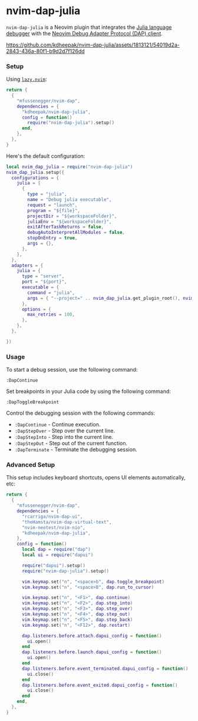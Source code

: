 # nvim-dap-julia

`nvim-dap-julia` is a Neovim plugin that integrates the
[Julia language debugger](https://github.com/julia-vscode/DebugAdapter.jl) with the
[Neovim Debug Adapter Protocol (DAP) client](https://github.com/mfussenegger/nvim-dap).

https://github.com/kdheepak/nvim-dap-julia/assets/1813121/54019d2a-2843-436a-80f1-b9d2d7f126dd

### Setup

Using [`lazy.nvim`](https://github.com/folke/lazy.nvim):

```lua
return {
  {
    "mfussenegger/nvim-dap",
    dependencies = {
      "kdheepak/nvim-dap-julia",
      config = function()
        require("nvim-dap-julia").setup()
      end,
    },
  },
}
```

Here's the default configuration:

```lua
local nvim_dap_julia = require("nvim-dap-julia")
nvim_dap_julia.setup({
  configurations = {
    julia = {
      {
        type = "julia",
        name = "Debug julia executable",
        request = "launch",
        program = "${file}",
        projectDir = "${workspaceFolder}",
        juliaEnv = "${workspaceFolder}",
        exitAfterTaskReturns = false,
        debugAutoInterpretAllModules = false,
        stopOnEntry = true,
        args = {},
      },
    },
  },
  adapters = {
    julia = {
      type = "server",
      port = "${port}",
      executable = {
        command = "julia",
        args = { "--project=" .. nvim_dap_julia.get_plugin_root(), nvim_dap_julia.get_debugger_script(), "${port}" },
      },
      options = {
        max_retries = 100,
      },
    },
  },

})
```

### Usage

To start a debug session, use the following command:

```vim
:DapContinue
```

Set breakpoints in your Julia code by using the following command:

```vim
:DapToggleBreakpoint
```

Control the debugging session with the following commands:

- `:DapContinue` - Continue execution.
- `:DapStepOver` - Step over the current line.
- `:DapStepInto` - Step into the current line.
- `:DapStepOut` - Step out of the current function.
- `:DapTerminate` - Terminate the debugging session.

### Advanced Setup

This setup includes keyboard shortcuts, opens UI elements automatically, etc:

```lua
return {
  {
    "mfussenegger/nvim-dap",
    dependencies = {
      "rcarriga/nvim-dap-ui",
      "theHamsta/nvim-dap-virtual-text",
      "nvim-neotest/nvim-nio",
      "kdheepak/nvim-dap-julia",
    },
    config = function()
      local dap = require("dap")
      local ui = require("dapui")

      require("dapui").setup()
      require("nvim-dap-julia").setup()

      vim.keymap.set("n", "<space>b", dap.toggle_breakpoint)
      vim.keymap.set("n", "<space>B", dap.run_to_cursor)

      vim.keymap.set("n", "<F1>", dap.continue)
      vim.keymap.set("n", "<F2>", dap.step_into)
      vim.keymap.set("n", "<F3>", dap.step_over)
      vim.keymap.set("n", "<F4>", dap.step_out)
      vim.keymap.set("n", "<F5>", dap.step_back)
      vim.keymap.set("n", "<F12>", dap.restart)

      dap.listeners.before.attach.dapui_config = function()
        ui.open()
      end
      dap.listeners.before.launch.dapui_config = function()
        ui.open()
      end
      dap.listeners.before.event_terminated.dapui_config = function()
        ui.close()
      end
      dap.listeners.before.event_exited.dapui_config = function()
        ui.close()
      end
    end,
  },
}
```
